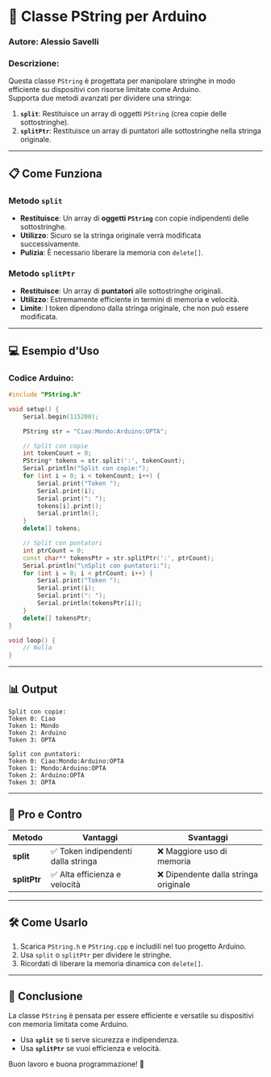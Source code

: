 
# 🚀 Classe PString per Arduino

### Autore: Alessio Savelli  
### Descrizione:  
Questa classe `PString` è progettata per manipolare stringhe in modo efficiente su dispositivi con risorse limitate come Arduino.  
Supporta due metodi avanzati per dividere una stringa:  

1. **`split`**: Restituisce un array di oggetti `PString` (crea copie delle sottostringhe).  
2. **`splitPtr`**: Restituisce un array di puntatori alle sottostringhe nella stringa originale.

---

## 📋 **Come Funziona**

### Metodo `split`
- **Restituisce**: Un array di **oggetti `PString`** con copie indipendenti delle sottostringhe.  
- **Utilizzo**: Sicuro se la stringa originale verrà modificata successivamente.  
- **Pulizia**: È necessario liberare la memoria con `delete[]`.

### Metodo `splitPtr`
- **Restituisce**: Un array di **puntatori** alle sottostringhe originali.  
- **Utilizzo**: Estremamente efficiente in termini di memoria e velocità.  
- **Limite**: I token dipendono dalla stringa originale, che non può essere modificata.

---

## 💻 **Esempio d'Uso**

### Codice Arduino:
```cpp
#include "PString.h"

void setup() {
    Serial.begin(115200);

    PString str = "Ciao:Mondo:Arduino:OPTA";

    // Split con copie
    int tokenCount = 0;
    PString* tokens = str.split(':', tokenCount);
    Serial.println("Split con copie:");
    for (int i = 0; i < tokenCount; i++) {
        Serial.print("Token ");
        Serial.print(i);
        Serial.print(": ");
        tokens[i].print();
        Serial.println();
    }
    delete[] tokens;

    // Split con puntatori
    int ptrCount = 0;
    const char** tokensPtr = str.splitPtr(':', ptrCount);
    Serial.println("\nSplit con puntatori:");
    for (int i = 0; i < ptrCount; i++) {
        Serial.print("Token ");
        Serial.print(i);
        Serial.print(": ");
        Serial.println(tokensPtr[i]);
    }
    delete[] tokensPtr;
}

void loop() {
    // Nulla
}
```

---

## 📊 **Output**

```
Split con copie:
Token 0: Ciao
Token 1: Mondo
Token 2: Arduino
Token 3: OPTA

Split con puntatori:
Token 0: Ciao:Mondo:Arduino:OPTA
Token 1: Mondo:Arduino:OPTA
Token 2: Arduino:OPTA
Token 3: OPTA
```

---

## 🎯 **Pro e Contro**

| Metodo       | Vantaggi                           | Svantaggi                           |
|--------------|------------------------------------|------------------------------------|
| **split**    | ✅ Token indipendenti dalla stringa | ❌ Maggiore uso di memoria          |
| **splitPtr** | ✅ Alta efficienza e velocità       | ❌ Dipendente dalla stringa originale |

---

## 🛠 **Come Usarlo**
1. Scarica `PString.h` e `PString.cpp` e includili nel tuo progetto Arduino.
2. Usa `split` o `splitPtr` per dividere le stringhe.
3. Ricordati di liberare la memoria dinamica con `delete[]`.

---

## 📌 **Conclusione**
La classe `PString` è pensata per essere efficiente e versatile su dispositivi con memoria limitata come Arduino.  
- Usa **`split`** se ti serve sicurezza e indipendenza.  
- Usa **`splitPtr`** se vuoi efficienza e velocità.

Buon lavoro e buona programmazione! 🚀
